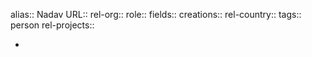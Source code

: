 alias:: Nadav
URL::
rel-org::
role::
fields::
creations::
rel-country::
tags:: person
rel-projects::

-
